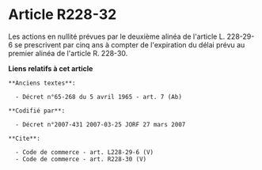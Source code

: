 # Article R228-32

Les actions en nullité prévues par le deuxième alinéa de l'article L. 228-29-6 se prescrivent par cinq ans à compter de
l'expiration du délai prévu au premier alinéa de l'article R. 228-30.

**Liens relatifs à cet article**

	**Anciens textes**:

	  - Décret n°65-268 du 5 avril 1965 - art. 7 (Ab)

	**Codifié par**:

	  - Décret n°2007-431 2007-03-25 JORF 27 mars 2007

	**Cite**:

	  - Code de commerce - art. L228-29-6 (V)
	  - Code de commerce - art. R228-30 (V)
